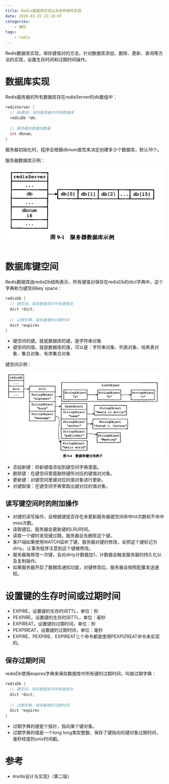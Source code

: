 ```yaml
---
title: Redis数据库实现以及各种操作实现
date: 2019-03-25 22:10:07
categories: 
	- 缓存
tags:
	- redis
---
```


Redis数据库实现，保存键值对的方法，针对数据库添加、删除、更新、查询等方法的实现，设置生存时间和过期时间操作。

<!--more-->

# 数据库实现

Redis服务器的所有数据库存在redisServer的db数组中：

```c
redisServer {
  // db数组，保存服务器中所有数据库
  redisDb *db;
  
  // 服务器的数据库数量
  int dbnum;
}
```

服务器初始化时，程序会根据dbnum属性来决定创建多少个数据库，默认16个。

服务器数据库示例：

![server-1](./Redis数据库实现以及各种操作实现/server-1.png)

# 数据库键空间

Redis数据库由redisDb结构表示，所有键值对保存在redisDb的dict字典中，这个字典称为键空间key space：

```c
redisDb {
  // 键空间，保存数据库中所有键值对
  dict *dict;
  
  // 过期字典，保存着键的过期时间
  dict *expires
}
```

- 键空间的键，就是数据库的键，是字符串对象
- 键空间的值，就是数据库的值，可以是：字符串对象、列表对象、哈希表对象、集合对象、有序集合对象

键空间示例：

![keyspace-1](./Redis数据库实现以及各种操作实现/keyspace-1.png)

- 添加新键：将新键值添加到键空间字典里面。
- 删除键：在键空间里面删除键所对应的键值对对象。
- 更新键：对键空间里键对应的值对象进行更新。
- 对键取值：在键空间字典里取出键对应的值对象。

## 读写键空间时的附加操作

- 对键的读写操作，会根据键是否存在来更新服务器键空间命中hit次数和不命中miss次数。
- 读取键后，服务器会更新键的LRU时间。
- 读取一个键时发现键过期，服务器会先删除这个键。
- 客户端如果使用WATCH监听了键，服务器对键的修改，会把这个键标记为dirty，让事务程序注意到这个键被修改。
- 服务器每修改一次键，会对dirty计数器加1，计数器会触发服务器的持久化以及复制操作。
- 如果服务器开启了数据库通知功能，对键修改后，服务器会按照配置发送通知。

# 设置键的生存时间或过期时间

- EXPIRE，设置键的生存时间TTL，单位：秒
- PEXPIRE，设置键的生存时间TTL，单位：毫秒
- EXPIREAT，设置键的过期时间，单位：秒
- PEXPIREAT，设置键的过期时间，单位：毫秒
- EXPIRE、PEXPIRE、EXPIREAT三个命令都是使用PEXPIZREAT命令来实现的。

## 保存过期时间

redisDb使用expires字典来保存数据库中所有键的过期时间，叫做过期字典：

```c
redisDb {
  // 键空间，保存数据库中所有键值对
  dict *dict;
  
  // 过期字典，保存着键的过期时间
  dict *expires
}
```

- 过期字典的键是个指针，指向某个键对象。
- 过期字典的值是一个long long类型整数，保存了键指向的键对象过期时间，毫秒经度的unix时间戳。

# 参考

- 《redis设计与实现》（第二版）